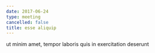 ```yaml
---
date: 2017-06-24
type: meeting
cancelled: false
title: esse aliquip
---
```

ut minim amet, tempor laboris quis in exercitation deserunt
